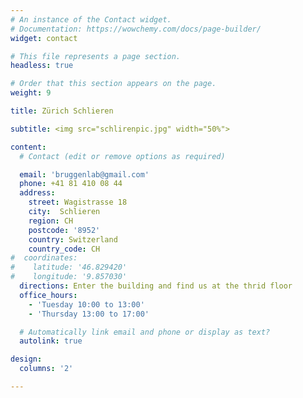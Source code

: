 ```yaml
---
# An instance of the Contact widget.
# Documentation: https://wowchemy.com/docs/page-builder/
widget: contact

# This file represents a page section.
headless: true

# Order that this section appears on the page.
weight: 9

title: Zürich Schlieren

subtitle: <img src="schlirenpic.jpg" width="50%">

content:
  # Contact (edit or remove options as required)

  email: 'bruggenlab@gmail.com'
  phone: +41 81 410 08 44
  address:
    street: Wagistrasse 18
    city:  Schlieren
    region: CH
    postcode: '8952'
    country: Switzerland
    country_code: CH
#  coordinates:
#    latitude: '46.829420'
#    longitude: '9.857030'
  directions: Enter the building and find us at the thrid floor
  office_hours:
    - 'Tuesday 10:00 to 13:00'
    - 'Thursday 13:00 to 17:00'

  # Automatically link email and phone or display as text?
  autolink: true

design:
  columns: '2'

---
```

